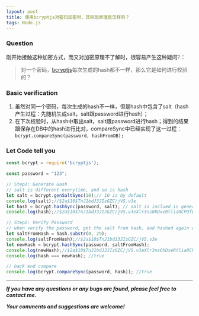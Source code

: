 ```yaml
---
layout: post
title: 使用bcryptjs对密码加密时，其校验原理是怎样的？
tags: Node.js
---
```

### Question
刚开始接触这种加密方式，而又对加密原理不了解时，很容易产生这种疑问❔：

> 对一个密码，[bcryptjs](https://www.npmjs.com/package/bcryptjs)每次生成的hash都不一样，那么它是如何进行校验的？

### Basic verification
1. 虽然对同一个密码，每次生成的hash不一样，但是hash中包含了salt（hash产生过程：先随机生成salt，salt跟password进行hash）；
2. 在下次校验时，从hash中取出salt，salt跟password进行hash；得到的结果跟保存在DB中的hash进行比对，compareSync中已经实现了这一过程：`bcrypt.compareSync(password, hashFromDB);`

### Let Code tell you
``` javascript
const bcrypt = require('bcryptjs');

const password = "123";

// Step1: Generate Hash
// salt is different everytime, and so is hash
let salt = bcrypt.genSaltSync(10);// 10 is by default
console.log(salt);//$2a$10$TnJ1bdJ3JIzGZC/jVS.v3e
let hash = bcrypt.hashSync(password, salt); // salt is inclued in generated hash 
console.log(hash);//$2a$10$TnJ1bdJ3JIzGZC/jVS.v3eXlr3ns0hDxeRtlia0CPQfLJVaRCWJVS

// Step2: Verify Password
// when verify the password, get the salt from hash, and hashed again with password
let saltFromHash = hash.substr(0, 29);
console.log(saltFromHash);//$2a$10$TnJ1bdJ3JIzGZC/jVS.v3e
let newHash = bcrypt.hashSync(password, saltFromHash);
console.log(newHash);//$2a$10$TnJ1bdJ3JIzGZC/jVS.v3eXlr3ns0hDxeRtlia0CPQfLJVaRCWJVS
console.log(hash === newHash); //true

// back end compare
console.log(bcrypt.compareSync(password, hash)); //true
```

---
***If you have any questions or any bugs are found, please feel free to contact me.***

***Your comments and suggestions are welcome!***